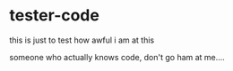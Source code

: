 # tester-code
this is just to test how awful i am at this

someone who actually knows code, don't go ham at me....
